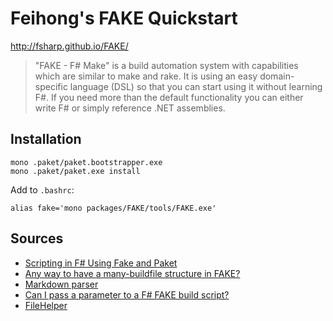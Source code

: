 # Feihong's FAKE Quickstart

http://fsharp.github.io/FAKE/

> "FAKE - F# Make" is a build automation system with capabilities which are similar to make and rake. It is using an easy domain-specific language (DSL) so that you can start using it without learning F#. If you need more than the default functionality you can either write F# or simply reference .NET assemblies.

## Installation

```
mono .paket/paket.bootstrapper.exe
mono .paket/paket.exe install
```

Add to `.bashrc`:

`alias fake='mono packages/FAKE/tools/FAKE.exe'`

## Sources

- [Scripting in F# Using Fake and Paket](https://www.infoq.com/news/2016/12/fsharp-scripting-fake-paket)
- [Any way to have a many-buildfile structure in FAKE?](http://stackoverflow.com/questions/20319061/any-way-to-have-a-many-buildfile-structure-in-fake)
- [Markdown parser](https://tpetricek.github.io/FSharp.Formatting/markdown.html)
- [Can I pass a parameter to a F# FAKE build script?](http://stackoverflow.com/questions/26267601/can-i-pass-a-parameter-to-a-f-fake-build-script)
- [FileHelper](http://fsharp.github.io/FAKE/apidocs/fake-filehelper.html)